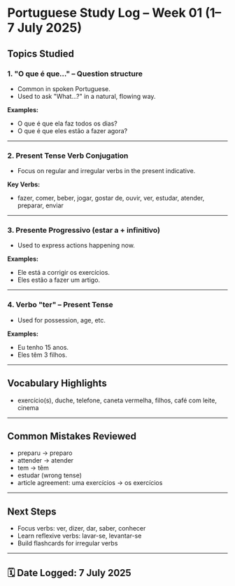 # Portuguese Study Log – Week 01 (1–7 July 2025)

## Topics Studied

### 1. **"O que é que…"** – Question structure
- Common in spoken Portuguese.
- Used to ask "What…?" in a natural, flowing way.

**Examples:**
- O que é que ela faz todos os dias?
- O que é que eles estão a fazer agora?

---

### 2. **Present Tense Verb Conjugation**
- Focus on regular and irregular verbs in the present indicative.

**Key Verbs:**
- fazer, comer, beber, jogar, gostar de, ouvir, ver, estudar, atender, preparar, enviar

---

### 3. **Presente Progressivo (estar a + infinitivo)**
- Used to express actions happening now.

**Examples:**
- Ele está a corrigir os exercícios.
- Eles estão a fazer um artigo.

---

### 4. **Verbo "ter" – Present Tense**
- Used for possession, age, etc.

**Examples:**
- Eu tenho 15 anos.
- Eles têm 3 filhos.

---

## Vocabulary Highlights
- exercício(s), duche, telefone, caneta vermelha, filhos, café com leite, cinema

---

## Common Mistakes Reviewed
- preparu → preparo  
- attender → atender  
- tem → têm  
- estudar (wrong tense)  
- article agreement: uma exercícios → os exercícios

---

## Next Steps
- Focus verbs: ver, dizer, dar, saber, conhecer  
- Learn reflexive verbs: lavar-se, levantar-se  
- Build flashcards for irregular verbs

---

## 🗓️ Date Logged: 7 July 2025
